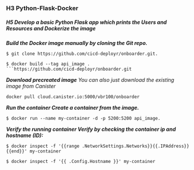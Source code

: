 ### H3 Python-Flask-Docker 
##### H5 Develop a basic Python Flask app which prints the Users and Resources and Dockerize the image

**_Build the Docker image manually by cloning the Git repo._**
```
$ git clone https://github.com/cicd-deployr/onboarder.git.

$ docker build --tag api_image .
```https://github.com/cicd-deployr/onboarder.git
```
**_Download precreated image_**
_You can also just download the existing image from Canister_
```
docker pull cloud.canister.io:5000/vbr100/onboarder
```

**_Run the container Create a container from the image._**
```
$ docker run --name my-container -d -p 5200:5200 api_image.
```
**_Verify the running container Verify by checking the container ip and hostname (ID):_**
```
$ docker inspect -f '{{range .NetworkSettings.Networks}}{{.IPAddress}}{{end}}' my-container

$ docker inspect -f '{{ .Config.Hostname }}' my-container
```
